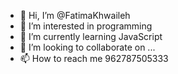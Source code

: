 - 👋 Hi, I’m @FatimaKhwaileh
- 👀 I’m interested in programming
- 🌱 I’m currently learning JavaScript
- 💞️ I’m looking to collaborate on ...
- 📫 How to reach me 962787505333

<!---
khwaileh94/khwaileh94 is a ✨ special ✨ repository because its `README.md` (this file) appears on your GitHub profile.
You can click the Preview link to take a look at your changes.
--->

